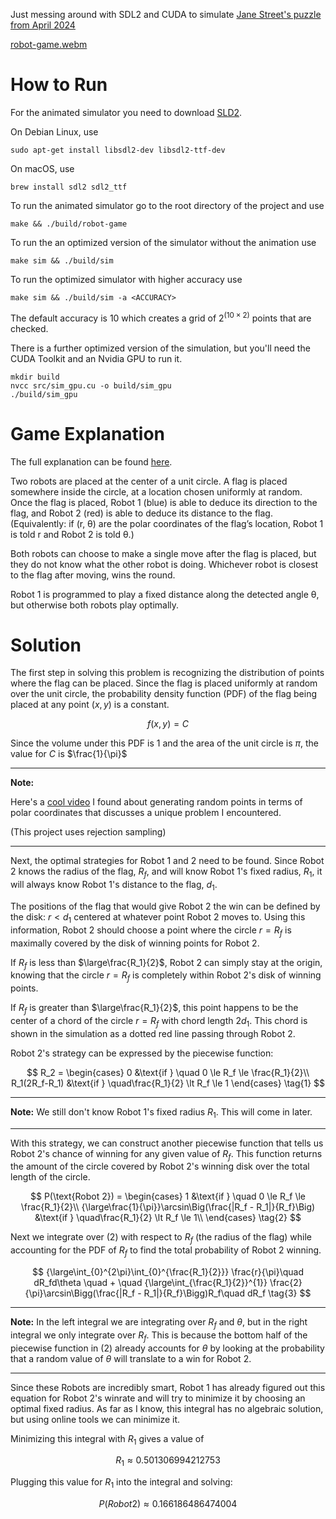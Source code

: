 Just messing around with SDL2 and CUDA to simulate [Jane Street's puzzle from April 2024](https://www.janestreet.com/puzzles/robot-capture-the-flag-index/)


[robot-game.webm](https://github.com/John-A-Aydin/jane-st-robot-game/assets/132794075/2d0b105d-0d4d-4bb9-99b4-852330623975)


# How to Run

For the animated simulator you need to download [SLD2](https://www.libsdl.org/).

On Debian Linux, use
```console
sudo apt-get install libsdl2-dev libsdl2-ttf-dev
```
On macOS, use
```console
brew install sdl2 sdl2_ttf
```

To run the animated simulator go to the root directory of the project and use
```console
make && ./build/robot-game
```

To run the an optimized version of the simulator without the animation use
```console
make sim && ./build/sim
```

To run the optimized simulator with higher accuracy use
```console
make sim && ./build/sim -a <ACCURACY>
```

The default accuracy is 10 which creates a grid of $2^{(10\times 2)}$ points that are checked.

There is a further optimized version of the simulation, but you'll need the CUDA Toolkit and an Nvidia GPU to run it.

```console
mkdir build
nvcc src/sim_gpu.cu -o build/sim_gpu
./build/sim_gpu
```


# Game Explanation

The full explanation can be found [here](https://www.janestreet.com/puzzles/robot-capture-the-flag-index/).

Two robots are placed at the center of a unit circle. A flag is placed somewhere inside the circle, at a location chosen uniformly at random. Once the flag is placed, Robot 1 (blue) is able to deduce its direction to the flag, and Robot 2 (red) is able to deduce its distance to the flag. (Equivalently: if (r, θ) are the polar coordinates of the flag’s location, Robot 1 is told r and Robot 2 is told θ.)

Both robots can choose to make a single move after the flag is placed, but they do not know what the other robot is doing. Whichever robot is closest to the flag after moving, wins the round.

Robot 1 is programmed to play a fixed distance along the detected angle θ, but otherwise both robots play optimally.


# Solution

The first step in solving this problem is recognizing the distribution of points where the flag can be placed. Since the flag is placed uniformly at random over the unit circle, the probability density function (PDF) of the flag being placed at any point $(x, y)$ is a constant.

$$
f(x,y) = C
$$

Since the volume under this PDF is 1 and the area of the unit circle is $\pi$, the value for $C$ is $\frac{1}{\pi}$

---
**Note:**

Here's a [cool video](https://www.youtube.com/watch?v=4y_nmpv-9lI) I found about generating random points in terms of polar coordinates that discusses a unique problem I encountered.

(This project uses rejection sampling)

-----



Next, the optimal strategies for Robot 1 and 2 need to be found. Since Robot 2 knows the radius of the flag, $R_f$, and will know Robot 1's fixed radius, $R_{1}$, it will always know Robot 1's distance to the flag, $d_{1}$.


The positions of the flag that would give Robot 2 the win can be defined by the disk: $r\lt d_1$ centered at whatever point Robot 2 moves to. Using this information, Robot 2 should choose a point where the circle $r=R_f$ is maximally covered by the disk of winning points for Robot 2.

If $R_f$ is less than $\large\frac{R_1}{2}$, Robot 2 can simply stay at the origin, knowing that the circle $r = R_f$ is completely within Robot 2's disk of winning points.

If $R_f$ is greater than $\large\frac{R_1}{2}$, this point happens to be the center of a chord of the circle $r=R_f$ with chord length $2d_1$. This chord is shown in the simulation as a dotted red line passing through Robot 2.

Robot 2's strategy can be expressed by the piecewise function:

$$
R_2 =
   \begin{cases}
      0 &\text{if } \quad 0 \le R_f \le \frac{R_1}{2}\\
      R_1(2R_f-R_1) &\text{if } \quad\frac{R_1}{2} \lt R_f \le 1
   \end{cases}
\tag{1}
$$

---
**Note:** We still don't know Robot 1's fixed radius $R_{1}$. This will come in later.

---

With this strategy, we can construct another piecewise function that tells us Robot 2's chance of winning for any given value of $R_f$. This function returns the amount of the circle covered by Robot 2's winning disk over the total length of the circle.

$$
P(\text{Robot 2}) = \begin{cases}
   1 &\text{if } \quad 0 \le R_f \le \frac{R_1}{2}\\
   {\large\frac{1}{\pi}}\arcsin\Big(\frac{|R_f - R_1|}{R_f}\Big) &\text{if } \quad\frac{R_1}{2} \lt R_f \le 1\\
\end{cases} \tag{2}
$$

Next we integrate over (2) with respect to $R_f$ (the radius of the flag) while accounting for the PDF of $R_f$ to find the total probability of Robot 2 winning.

$$
{\large\int_{0}^{2\pi}\int_{0}^{\frac{R_1}{2}}} \frac{r}{\pi}\quad  dR_fd\theta \quad + \quad 
{\large\int_{\frac{R_1}{2}}^{1}} \frac{2}{\pi}\arcsin\Bigg(\frac{|R_f - R_1|}{R_f}\Bigg)R_f\quad dR_f \tag{3}
$$

---
**Note:** In the left integral we are integrating over $R_{f}$ and $\theta$, but in the right integral we only integrate over $R_{f}$. This is because the bottom half of the piecewise function in (2) already accounts for $\theta$ by looking at the probability that a random value of $\theta$ will translate to a win for Robot 2.

---

Since these Robots are incredibly smart, Robot 1 has already figured out this equation for Robot 2's winrate and will try to minimize it by choosing an optimal fixed radius. As far as I know, this integral has no algebraic solution, but using online tools we can minimize it. 

Minimizing this integral with $R_{1}$ gives a value of

$$
R_{1} \approx 0.501306994212753
$$

Plugging this value for $R_{1}$ into the integral and solving:

$$
P(Robot 2) \approx 0.166186486474004
$$

